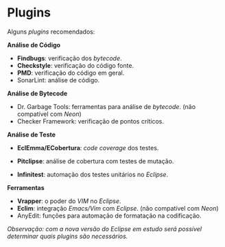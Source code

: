 # Plugins

Alguns _plugins_ recomendados:

**Análise de Código**

* **Findbugs**: verificação dos _bytecode_.
* **Checkstyle**: verificação do código fonte.
* **PMD**: verificação do código em geral.
* SonarLint: análise de código.

**Análise de Bytecode**

* Dr. Garbage Tools: ferramentas para análise de _bytecode_. \(não compatível com _Neon_\)
* Checker Framework: verificação de pontos críticos.

**Análise de Teste**

* **EclEmma\/ECobertura**: _code coverage_ dos testes.

* **Pitclipse**: análise de cobertura com testes de mutação.

* **Infinitest**: automação dos testes unitários no _Eclipse_.


**Ferramentas**

* **Vrapper**: o poder do _VIM_ no _Eclipse_.
* **Eclim**: integração _Emacs\/Vim_ com _Eclipse_. \(não compatível com _Neon_\)
* AnyEdit: funções para automação de formatação na codificação.

_Observação: com a nova versão do Eclipse em estudo será possível determinar quais plugins são necessários._

